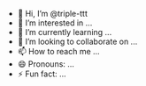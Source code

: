 - 👋 Hi, I’m @triple-ttt
- 👀 I’m interested in ...
- 🌱 I’m currently learning ...
- 💞️ I’m looking to collaborate on ...
- 📫 How to reach me ...
- 😄 Pronouns: ...
- ⚡ Fun fact: ...

<!---
triple-ttt/triple-ttt is a ✨ special ✨ repository because its `README.md` (this file) appears on your GitHub profile.
You can click the Preview link to take a look at your changes.
--->
